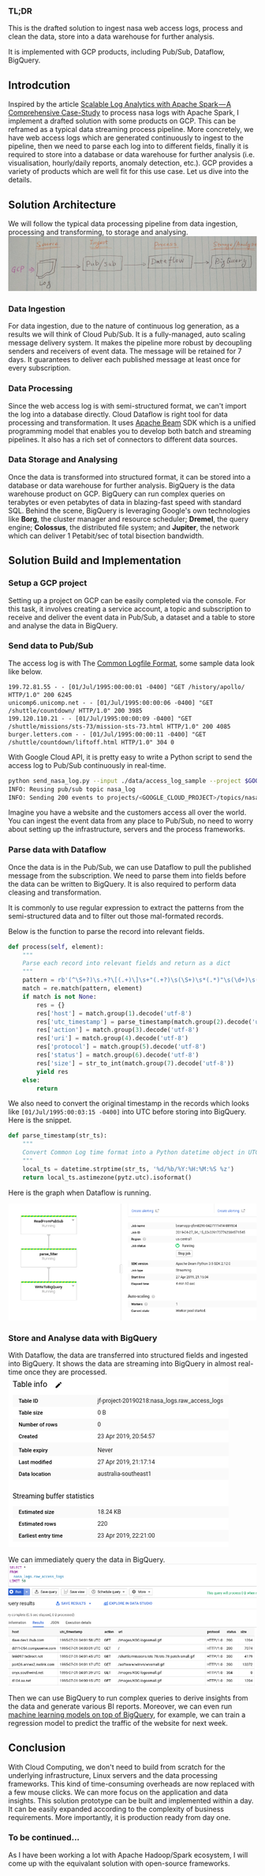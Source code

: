 ### TL;DR
This is the drafted solution to ingest nasa web access logs, process and clean the data, store into a data warehouse for further analysis.

It is implemented with GCP products, including Pub/Sub, Dataflow, BigQuery.

## Introdcution
Inspired by the article [Scalable Log Analytics with Apache Spark — A Comprehensive Case-Study](https://towardsdatascience.com/scalable-log-analytics-with-apache-spark-a-comprehensive-case-study-2be3eb3be977) to process nasa logs with Apache Spark, I implement a drafted solution with some products on GCP. This can be reframed as a typical data streaming process pipeline. More concretely, we have web access logs which are generated continuously to ingest to the pipeline, then we need to parse each log into to different fields, finally it is required to store into a database or data warehouse for further analysis (i.e. visualisation, hourly/daily reports, anomaly detection, etc.). GCP provides a variety of products which are well fit for this use case. Let us dive into the details.

## Solution Architecture
We will follow the typical data processing pipeline from data ingestion, processing and transforming, to storage and analysing.
![](images/gcp_solution_architect.png)

### Data Ingestion
For data ingestion, due to the nature of continuous log generation, as a results we will think of Cloud Pub/Sub. It is a fully-managed, auto scaling message delivery system. It makes the pipeline more robust by decoupling senders and receivers of event data. The message will be retained for 7 days. It guarantees to deliver each published message at least once for every subscription.

### Data Processing
Since the web access log is with semi-structured format, we can't import the log into a database directly. Cloud Dataflow is right tool for data processing and transformation. It uses [Apache Beam](https://beam.apache.org/) SDK which is a unified programming model that enables you to develop both batch and streaming pipelines. It also has a rich set of connectors to different data sources.

### Data Storage and Analysing
Once the data is transformed into structured format, it can be stored into a database or data warehouse for further analysis. BigQuery is the data warehouse product on GCP. BigQuery can run complex queries on terabytes or even petabytes of data in blazing-fast speed with standard SQL. Behind the scene, BigQuery is leveraging Google's own technologies like **Borg**, the cluster manager and resource scheduler; **Dremel**, the query engine; **Colossus**, the distributed file system; and **Jupiter**, the network which can deliver 1 Petabit/sec of total bisection bandwidth.

## Solution Build and Implementation
### Setup a GCP project
Setting up a project on GCP can be easily completed via the console. For this task, it involves creating a service account, a topic and subscription to receive and deliver the event data in Pub/Sub, a dataset and a table to store and analyse the data in BigQuery.

### Send data to Pub/Sub
The access log is with The [Common Logfile Format](https://www.w3.org/Daemon/User/Config/Logging.html#common-logfile-format), some sample data look like below.

```
199.72.81.55 - - [01/Jul/1995:00:00:01 -0400] "GET /history/apollo/ HTTP/1.0" 200 6245
unicomp6.unicomp.net - - [01/Jul/1995:00:00:06 -0400] "GET /shuttle/countdown/ HTTP/1.0" 200 3985
199.120.110.21 - - [01/Jul/1995:00:00:09 -0400] "GET /shuttle/missions/sts-73/mission-sts-73.html HTTP/1.0" 200 4085
burger.letters.com - - [01/Jul/1995:00:00:11 -0400] "GET /shuttle/countdown/liftoff.html HTTP/1.0" 304 0
```
With Google Cloud API, it is pretty easy to write a Python script to send the access log to Pub/Sub continuously in real-time. 

```bash
python send_nasa_log.py --input ./data/access_log_sample --project $GOOGLE_CLOUD_PROJECT --topic nasa_log
INFO: Reusing pub/sub topic nasa_log
INFO: Sending 200 events to projects/<GOOGLE_CLOUD_PROJECT>/topics/nasa_log
```

Imagine you have a website and the customers access all over the world. You can ingest the event data from any place to Pub/Sub, no need to worry about setting up the infrastructure, servers and the process frameworks.

### Parse data with Dataflow
Once the data is in the Pub/Sub, we can use Dataflow to pull the published message from the subscription. We need to parse them into fields before the data can be written to BigQuery. It is also required to perform data cleasing and transformation.

It is commonly to use regular expression to extract the patterns from the semi-structured data and to filter out those mal-formated records. 

Below is the function to parse the record into relevant fields.
```python
def process(self, element):
    """
    Parse each record into relevant fields and return as a dict
    """
    pattern = rb'(^\S+?)\s.+?\[(.+)\]\s+"(.+?)\s(\S+)\s*(.*)"\s(\d+)\s(.+)'
    match = re.match(pattern, element)
    if match is not None:
        res = {}
        res['host'] = match.group(1).decode('utf-8')
        res['utc_timestamp'] = parse_timestamp(match.group(2).decode('utf-8'))
        res['action'] = match.group(3).decode('utf-8')
        res['uri'] = match.group(4).decode('utf-8')
        res['protocol'] = match.group(5).decode('utf-8')
        res['status'] = match.group(6).decode('utf-8')
        res['size'] = str_to_int(match.group(7).decode('utf-8'))
        yield res
    else:
        return
```

We also need to convert the original timestamp in the records which looks like `[01/Jul/1995:00:03:15 -0400]` into UTC before storing into BigQuery. Here is the snippet.
```python
def parse_timestamp(str_ts):
    """
    Convert Common Log time format into a Python datetime object in UTC
    """
    local_ts = datetime.strptime(str_ts, '%d/%b/%Y:%H:%M:%S %z')
    return local_ts.astimezone(pytz.utc).isoformat()
```

Here is the graph when Dataflow is running.

![](images/dataflow_job.png)

### Store and Analyse data with BigQuery
With Dataflow, the data are transferred into structured fields and ingested into BigQuery. It shows the data are streaming into BigQuery in almost real-time once they are processed.
![](images/bigquery_table.png)

We can immediately query the data in BigQuery.
![](images/bigquery_query.png)


Then we can use BigQuery to run complex queries to derive insights from the data and generate various BI reports. Moreover, we can even run [machine learning models on top of BigQuery](https://cloud.google.com/bigquery/docs/bigqueryml), for example, we can train a regression model to predict the traffic of the website for next week.

## Conclusion
With Cloud Computing, we don't need to build from scratch for the underlying infrastructure, Linux servers and the data processing frameworks. This kind of time-consuming overheads are now replaced with a few mouse clicks. We can more focus on the application and data insights. This solution prototype can be built and implemented within a day. It can be easily expanded according to the complexity of business requirements. More importantly, it is production ready from day one.

### To be continued...
As I have been working a lot with Apache Hadoop/Spark ecosystem, I will come up with the equivalant solution with open-source frameworks.
